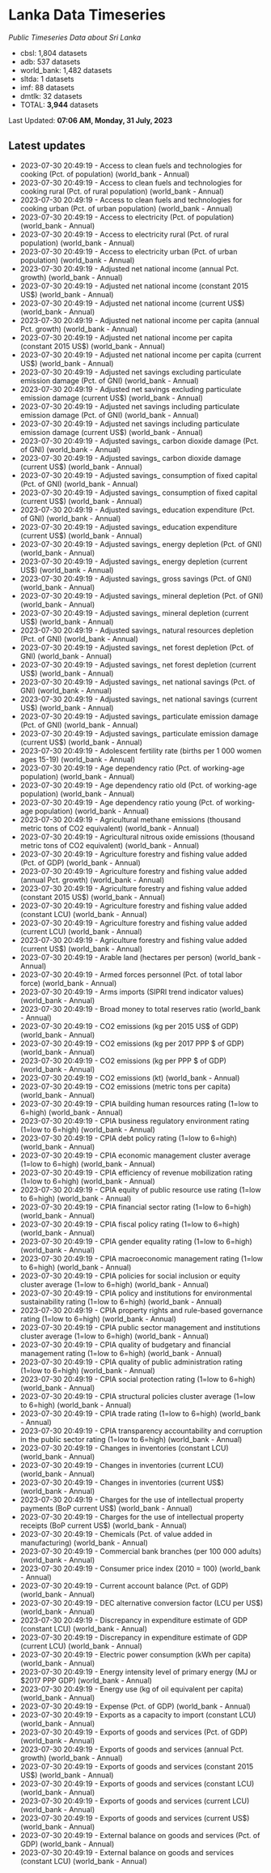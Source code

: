 # Lanka Data Timeseries
*Public Timeseries Data about Sri Lanka*

* cbsl: 1,804 datasets
* adb: 537 datasets
* world_bank: 1,482 datasets
* sltda: 1 datasets
* imf: 88 datasets
* dmtlk: 32 datasets
* TOTAL: **3,944** datasets

Last Updated: **07:06 AM, Monday, 31 July, 2023**

## Latest updates

* 2023-07-30 20:49:19 - Access to clean fuels and technologies for cooking (Pct. of population) (world_bank - Annual)
* 2023-07-30 20:49:19 - Access to clean fuels and technologies for cooking rural (Pct. of rural population) (world_bank - Annual)
* 2023-07-30 20:49:19 - Access to clean fuels and technologies for cooking urban (Pct. of urban population) (world_bank - Annual)
* 2023-07-30 20:49:19 - Access to electricity (Pct. of population) (world_bank - Annual)
* 2023-07-30 20:49:19 - Access to electricity rural (Pct. of rural population) (world_bank - Annual)
* 2023-07-30 20:49:19 - Access to electricity urban (Pct. of urban population) (world_bank - Annual)
* 2023-07-30 20:49:19 - Adjusted net national income (annual Pct. growth) (world_bank - Annual)
* 2023-07-30 20:49:19 - Adjusted net national income (constant 2015 US$) (world_bank - Annual)
* 2023-07-30 20:49:19 - Adjusted net national income (current US$) (world_bank - Annual)
* 2023-07-30 20:49:19 - Adjusted net national income per capita (annual Pct. growth) (world_bank - Annual)
* 2023-07-30 20:49:19 - Adjusted net national income per capita (constant 2015 US$) (world_bank - Annual)
* 2023-07-30 20:49:19 - Adjusted net national income per capita (current US$) (world_bank - Annual)
* 2023-07-30 20:49:19 - Adjusted net savings excluding particulate emission damage (Pct. of GNI) (world_bank - Annual)
* 2023-07-30 20:49:19 - Adjusted net savings excluding particulate emission damage (current US$) (world_bank - Annual)
* 2023-07-30 20:49:19 - Adjusted net savings including particulate emission damage (Pct. of GNI) (world_bank - Annual)
* 2023-07-30 20:49:19 - Adjusted net savings including particulate emission damage (current US$) (world_bank - Annual)
* 2023-07-30 20:49:19 - Adjusted savings_ carbon dioxide damage (Pct. of GNI) (world_bank - Annual)
* 2023-07-30 20:49:19 - Adjusted savings_ carbon dioxide damage (current US$) (world_bank - Annual)
* 2023-07-30 20:49:19 - Adjusted savings_ consumption of fixed capital (Pct. of GNI) (world_bank - Annual)
* 2023-07-30 20:49:19 - Adjusted savings_ consumption of fixed capital (current US$) (world_bank - Annual)
* 2023-07-30 20:49:19 - Adjusted savings_ education expenditure (Pct. of GNI) (world_bank - Annual)
* 2023-07-30 20:49:19 - Adjusted savings_ education expenditure (current US$) (world_bank - Annual)
* 2023-07-30 20:49:19 - Adjusted savings_ energy depletion (Pct. of GNI) (world_bank - Annual)
* 2023-07-30 20:49:19 - Adjusted savings_ energy depletion (current US$) (world_bank - Annual)
* 2023-07-30 20:49:19 - Adjusted savings_ gross savings (Pct. of GNI) (world_bank - Annual)
* 2023-07-30 20:49:19 - Adjusted savings_ mineral depletion (Pct. of GNI) (world_bank - Annual)
* 2023-07-30 20:49:19 - Adjusted savings_ mineral depletion (current US$) (world_bank - Annual)
* 2023-07-30 20:49:19 - Adjusted savings_ natural resources depletion (Pct. of GNI) (world_bank - Annual)
* 2023-07-30 20:49:19 - Adjusted savings_ net forest depletion (Pct. of GNI) (world_bank - Annual)
* 2023-07-30 20:49:19 - Adjusted savings_ net forest depletion (current US$) (world_bank - Annual)
* 2023-07-30 20:49:19 - Adjusted savings_ net national savings (Pct. of GNI) (world_bank - Annual)
* 2023-07-30 20:49:19 - Adjusted savings_ net national savings (current US$) (world_bank - Annual)
* 2023-07-30 20:49:19 - Adjusted savings_ particulate emission damage (Pct. of GNI) (world_bank - Annual)
* 2023-07-30 20:49:19 - Adjusted savings_ particulate emission damage (current US$) (world_bank - Annual)
* 2023-07-30 20:49:19 - Adolescent fertility rate (births per 1 000 women ages 15-19) (world_bank - Annual)
* 2023-07-30 20:49:19 - Age dependency ratio (Pct. of working-age population) (world_bank - Annual)
* 2023-07-30 20:49:19 - Age dependency ratio old (Pct. of working-age population) (world_bank - Annual)
* 2023-07-30 20:49:19 - Age dependency ratio young (Pct. of working-age population) (world_bank - Annual)
* 2023-07-30 20:49:19 - Agricultural methane emissions (thousand metric tons of CO2 equivalent) (world_bank - Annual)
* 2023-07-30 20:49:19 - Agricultural nitrous oxide emissions (thousand metric tons of CO2 equivalent) (world_bank - Annual)
* 2023-07-30 20:49:19 - Agriculture forestry and fishing value added (Pct. of GDP) (world_bank - Annual)
* 2023-07-30 20:49:19 - Agriculture forestry and fishing value added (annual Pct. growth) (world_bank - Annual)
* 2023-07-30 20:49:19 - Agriculture forestry and fishing value added (constant 2015 US$) (world_bank - Annual)
* 2023-07-30 20:49:19 - Agriculture forestry and fishing value added (constant LCU) (world_bank - Annual)
* 2023-07-30 20:49:19 - Agriculture forestry and fishing value added (current LCU) (world_bank - Annual)
* 2023-07-30 20:49:19 - Agriculture forestry and fishing value added (current US$) (world_bank - Annual)
* 2023-07-30 20:49:19 - Arable land (hectares per person) (world_bank - Annual)
* 2023-07-30 20:49:19 - Armed forces personnel (Pct. of total labor force) (world_bank - Annual)
* 2023-07-30 20:49:19 - Arms imports (SIPRI trend indicator values) (world_bank - Annual)
* 2023-07-30 20:49:19 - Broad money to total reserves ratio (world_bank - Annual)
* 2023-07-30 20:49:19 - CO2 emissions (kg per 2015 US$ of GDP) (world_bank - Annual)
* 2023-07-30 20:49:19 - CO2 emissions (kg per 2017 PPP $ of GDP) (world_bank - Annual)
* 2023-07-30 20:49:19 - CO2 emissions (kg per PPP $ of GDP) (world_bank - Annual)
* 2023-07-30 20:49:19 - CO2 emissions (kt) (world_bank - Annual)
* 2023-07-30 20:49:19 - CO2 emissions (metric tons per capita) (world_bank - Annual)
* 2023-07-30 20:49:19 - CPIA building human resources rating (1=low to 6=high) (world_bank - Annual)
* 2023-07-30 20:49:19 - CPIA business regulatory environment rating (1=low to 6=high) (world_bank - Annual)
* 2023-07-30 20:49:19 - CPIA debt policy rating (1=low to 6=high) (world_bank - Annual)
* 2023-07-30 20:49:19 - CPIA economic management cluster average (1=low to 6=high) (world_bank - Annual)
* 2023-07-30 20:49:19 - CPIA efficiency of revenue mobilization rating (1=low to 6=high) (world_bank - Annual)
* 2023-07-30 20:49:19 - CPIA equity of public resource use rating (1=low to 6=high) (world_bank - Annual)
* 2023-07-30 20:49:19 - CPIA financial sector rating (1=low to 6=high) (world_bank - Annual)
* 2023-07-30 20:49:19 - CPIA fiscal policy rating (1=low to 6=high) (world_bank - Annual)
* 2023-07-30 20:49:19 - CPIA gender equality rating (1=low to 6=high) (world_bank - Annual)
* 2023-07-30 20:49:19 - CPIA macroeconomic management rating (1=low to 6=high) (world_bank - Annual)
* 2023-07-30 20:49:19 - CPIA policies for social inclusion or equity cluster average (1=low to 6=high) (world_bank - Annual)
* 2023-07-30 20:49:19 - CPIA policy and institutions for environmental sustainability rating (1=low to 6=high) (world_bank - Annual)
* 2023-07-30 20:49:19 - CPIA property rights and rule-based governance rating (1=low to 6=high) (world_bank - Annual)
* 2023-07-30 20:49:19 - CPIA public sector management and institutions cluster average (1=low to 6=high) (world_bank - Annual)
* 2023-07-30 20:49:19 - CPIA quality of budgetary and financial management rating (1=low to 6=high) (world_bank - Annual)
* 2023-07-30 20:49:19 - CPIA quality of public administration rating (1=low to 6=high) (world_bank - Annual)
* 2023-07-30 20:49:19 - CPIA social protection rating (1=low to 6=high) (world_bank - Annual)
* 2023-07-30 20:49:19 - CPIA structural policies cluster average (1=low to 6=high) (world_bank - Annual)
* 2023-07-30 20:49:19 - CPIA trade rating (1=low to 6=high) (world_bank - Annual)
* 2023-07-30 20:49:19 - CPIA transparency accountability and corruption in the public sector rating (1=low to 6=high) (world_bank - Annual)
* 2023-07-30 20:49:19 - Changes in inventories (constant LCU) (world_bank - Annual)
* 2023-07-30 20:49:19 - Changes in inventories (current LCU) (world_bank - Annual)
* 2023-07-30 20:49:19 - Changes in inventories (current US$) (world_bank - Annual)
* 2023-07-30 20:49:19 - Charges for the use of intellectual property payments (BoP current US$) (world_bank - Annual)
* 2023-07-30 20:49:19 - Charges for the use of intellectual property receipts (BoP current US$) (world_bank - Annual)
* 2023-07-30 20:49:19 - Chemicals (Pct. of value added in manufacturing) (world_bank - Annual)
* 2023-07-30 20:49:19 - Commercial bank branches (per 100 000 adults) (world_bank - Annual)
* 2023-07-30 20:49:19 - Consumer price index (2010 = 100) (world_bank - Annual)
* 2023-07-30 20:49:19 - Current account balance (Pct. of GDP) (world_bank - Annual)
* 2023-07-30 20:49:19 - DEC alternative conversion factor (LCU per US$) (world_bank - Annual)
* 2023-07-30 20:49:19 - Discrepancy in expenditure estimate of GDP (constant LCU) (world_bank - Annual)
* 2023-07-30 20:49:19 - Discrepancy in expenditure estimate of GDP (current LCU) (world_bank - Annual)
* 2023-07-30 20:49:19 - Electric power consumption (kWh per capita) (world_bank - Annual)
* 2023-07-30 20:49:19 - Energy intensity level of primary energy (MJ or $2017 PPP GDP) (world_bank - Annual)
* 2023-07-30 20:49:19 - Energy use (kg of oil equivalent per capita) (world_bank - Annual)
* 2023-07-30 20:49:19 - Expense (Pct. of GDP) (world_bank - Annual)
* 2023-07-30 20:49:19 - Exports as a capacity to import (constant LCU) (world_bank - Annual)
* 2023-07-30 20:49:19 - Exports of goods and services (Pct. of GDP) (world_bank - Annual)
* 2023-07-30 20:49:19 - Exports of goods and services (annual Pct. growth) (world_bank - Annual)
* 2023-07-30 20:49:19 - Exports of goods and services (constant 2015 US$) (world_bank - Annual)
* 2023-07-30 20:49:19 - Exports of goods and services (constant LCU) (world_bank - Annual)
* 2023-07-30 20:49:19 - Exports of goods and services (current LCU) (world_bank - Annual)
* 2023-07-30 20:49:19 - Exports of goods and services (current US$) (world_bank - Annual)
* 2023-07-30 20:49:19 - External balance on goods and services (Pct. of GDP) (world_bank - Annual)
* 2023-07-30 20:49:19 - External balance on goods and services (constant LCU) (world_bank - Annual)